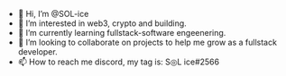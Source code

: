 - 👋 Hi, I’m @SOL-ice
- 👀 I’m interested in web3, crypto and building.
- 🌱 I’m currently learning fullstack-software engeenering.
- 💞️ I’m looking to collaborate on projects to help me grow as a fullstack developer.
- 📫 How to reach me discord, my tag is: S◎L ice#2566

<!---
SOL-ice/SOL-ice is a ✨ special ✨ repository because its `README.md` (this file) appears on your GitHub profile.
You can click the Preview link to take a look at your changes.
--->
